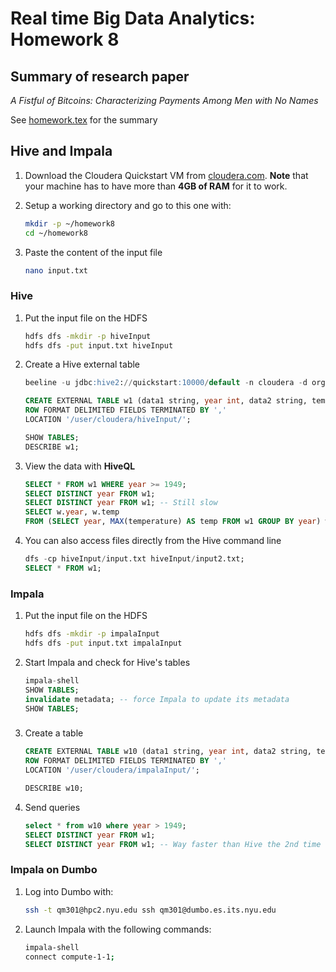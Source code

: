 # Real time Big Data Analytics: Homework 8

## Summary of research paper
*A Fistful of Bitcoins: Characterizing Payments Among Men with No Names*

See [homework.tex](homework.tex) for the summary

## Hive and Impala

1. Download the Cloudera Quickstart VM from [cloudera.com](https://www.cloudera.com/downloads/quickstart_vms/5-10.html). **Note** that your machine has to have more than **4GB of RAM** for it to work.
2. Setup a working directory and go to this one with:
   ```bash
   mkdir -p ~/homework8
   cd ~/homework8
   ```
   
3. Paste the content of the input file
   ```bash
   nano input.txt
   ```
  
### Hive

1. Put the input file on the HDFS
    ```bash
    hdfs dfs -mkdir -p hiveInput
    hdfs dfs -put input.txt hiveInput
    ```
   
2. Create a Hive external table
    ```sql
    beeline -u jdbc:hive2://quickstart:10000/default -n cloudera -d org.apache.hive.jdbc.HiveDriver
    
    CREATE EXTERNAL TABLE w1 (data1 string, year int, data2 string, temperature int, quality tinyint, data3 string)
    ROW FORMAT DELIMITED FIELDS TERMINATED BY ','
    LOCATION '/user/cloudera/hiveInput/';
    
    SHOW TABLES;
    DESCRIBE w1;
    ```
    
3. View the data with **HiveQL**
    ```sql
    SELECT * FROM w1 WHERE year >= 1949;
    SELECT DISTINCT year FROM w1;
    SELECT DISTINCT year FROM w1; -- Still slow
    SELECT w.year, w.temp
    FROM (SELECT year, MAX(temperature) AS temp FROM w1 GROUP BY year) w;
    ```
   
4. You can also access files directly from the Hive command line
    ```sql
    dfs -cp hiveInput/input.txt hiveInput/input2.txt;
    SELECT * FROM w1;
    ```
   
### Impala

1. Put the input file on the HDFS
    ```bash
    hdfs dfs -mkdir -p impalaInput
    hdfs dfs -put input.txt impalaInput
    ```
   
2. Start Impala and check for Hive's tables
    ```sql
    impala-shell
    SHOW TABLES;
    invalidate metadata; -- force Impala to update its metadata
    SHOW TABLES;   
    ```
    
### 
    
3. Create a table
    ```sql
    CREATE EXTERNAL TABLE w10 (data1 string, year int, data2 string, temperature int, quality tinyint, data3 string)
    ROW FORMAT DELIMITED FIELDS TERMINATED BY ','
    LOCATION '/user/cloudera/impalaInput/';
    
    DESCRIBE w10;
    ```
    
4. Send queries
    ```sql
    select * from w10 where year > 1949;
    SELECT DISTINCT year FROM w1;
    SELECT DISTINCT year FROM w1; -- Way faster than Hive the 2nd time
    ```
    
### Impala on Dumbo
1. Log into Dumbo with:
   ```bash
   ssh -t qm301@hpc2.nyu.edu ssh qm301@dumbo.es.its.nyu.edu
   ```
   
2. Launch Impala with the following commands:
   ```bash
   impala-shell
   connect compute-1-1;
   ```